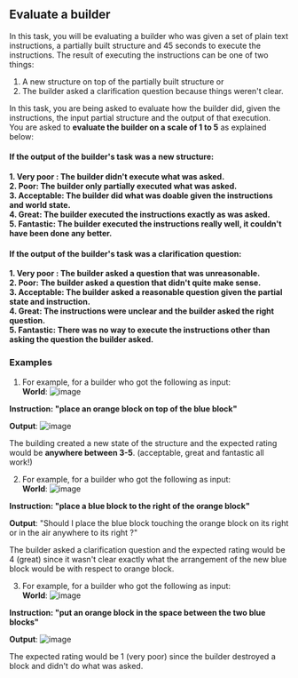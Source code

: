 ## Evaluate a builder

In this task, you will be evaluating a builder who was given a set of plain text instructions, a partially built 
structure and 45 seconds to execute the instructions. The result of executing the instructions can be one of two things:
1. A new structure on top of the partially built structure or </br>
2. The builder asked a clarification question because things weren't clear.  

In this task, you are being asked to evaluate how the builder did, given the instructions, the input partial structure 
and the output of that execution. </br>
You are asked to **evaluate the builder on a scale of 1 to 5** as explained below: </br>
#### If the output of the builder's task was a new structure:
**1. Very poor : The builder didn't execute what was asked.** </br>
**2. Poor: The builder only partially executed what was asked.**</br>
**3. Acceptable: The builder did what was doable given the instructions and world state.**</br>
**4. Great: The builder executed the instructions exactly as was asked.**</br>
**5. Fantastic: The builder executed the instructions really well, it couldn't have been done any better.**</br>

#### If the output of the builder's task was a clarification question:
**1. Very poor : The builder asked a question that was unreasonable.** </br>
**2. Poor: The builder asked a question that didn't quite make sense.**</br>
**3. Acceptable: The builder asked a reasonable question given the partial state and instruction.**</br>
**4. Great: The instructions were unclear and the builder asked the right question.**</br>
**5. Fantastic: There was no way to execute the instructions other than asking the question the builder asked.**</br>

### Examples
1. For example, for a builder who got the following as input: </br>
**World**:
![image](https://drive.google.com/uc?export=view&id=1IvkIPk2qvsnGzNnYb2wT06-S3Bmtt1Pe)

**Instruction: "place an orange block on top of the blue block"**</br>

**Output**:
![image](https://drive.google.com/uc?export=view&id=13bpVlGtIjDNV7R-W5i2yeJ1Iwlbn2Bnr)

The building created a new state of the structure and the expected rating would be **anywhere between 3-5**. (acceptable, great and fantastic all work!)

2. For example, for a builder who got the following as input: </br>
**World**:
![image](https://drive.google.com/uc?export=view&id=13bpVlGtIjDNV7R-W5i2yeJ1Iwlbn2Bnr)

**Instruction: "place a blue block to the right of the orange block"**</br>

**Output**:
"Should I place the blue block touching the orange block on its right or in the air 
anywhere to its right ?"

The builder asked a clarification question and the expected rating would be 4 (great) 
since it wasn't clear exactly what the arrangement of the new blue block would be with 
respect to orange block. 

3. For example, for a builder who got the following as input: </br>
**World**:
![image](https://drive.google.com/uc?export=view&id=17mdYgkK0wrFaQzH0D31t24vDkdFwkM1Q)

**Instruction: "put an orange block in the space between the two blue blocks"**</br>

**Output**:
![image](https://drive.google.com/uc?export=view&id=13bpVlGtIjDNV7R-W5i2yeJ1Iwlbn2Bnr)

The expected rating would be 1 (very poor) since the builder destroyed a block and didn't do what was asked.
